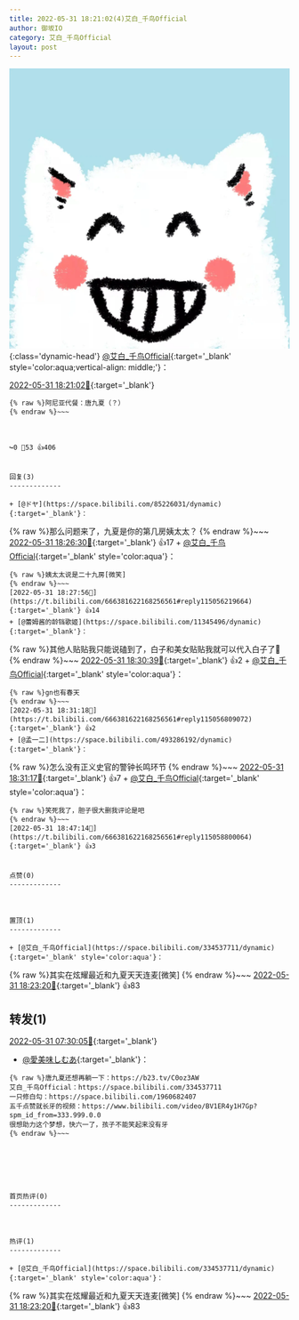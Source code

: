 ```yaml
---
title: 2022-05-31 18:21:02(4)艾白_千鸟Official
author: 御坂IO
category: 艾白_千鸟Official
layout: post
---
```


![img](/images/9ae8b9445fd0665cc014d9080156a45271be73c6.jpg){:class='dynamic-head'}
[@艾白_千鸟Official](https://space.bilibili.com/334537711/dynamic){:target='_blank' style='color:aqua;vertical-align: middle;'}：

[2022-05-31 18:21:02🔗](https://t.bilibili.com/666381622168256561){:target='_blank'}

~~~
{% raw %}阿尼亚代餐：唐九夏（？）
{% endraw %}~~~



↪️0 💬53 👍406


回复(3)
-------------

+ [@ドヤ](https://space.bilibili.com/85226031/dynamic){:target='_blank'}：
~~~
{% raw %}那么问题来了，九夏是你的第几房姨太太？
{% endraw %}~~~
[2022-05-31 18:26:30🔗](https://t.bilibili.com/666381622168256561#reply115056163120){:target='_blank'} 👍17
    + [@艾白_千鸟Official](https://space.bilibili.com/334537711/dynamic){:target='_blank' style='color:aqua'}：
~~~
{% raw %}姨太太说是二十九房[微笑]
{% endraw %}~~~
[2022-05-31 18:27:56🔗](https://t.bilibili.com/666381622168256561#reply115056219664){:target='_blank'} 👍14
+ [@蕾姆酱的龄铛歌姬](https://space.bilibili.com/11345496/dynamic){:target='_blank'}：
~~~
{% raw %}其他人贴贴我只能说磕到了，白子和美女贴贴我就可以代入白子了🤤
{% endraw %}~~~
[2022-05-31 18:30:39🔗](https://t.bilibili.com/666381622168256561#reply115056625680){:target='_blank'} 👍2
    + [@艾白_千鸟Official](https://space.bilibili.com/334537711/dynamic){:target='_blank' style='color:aqua'}：
~~~
{% raw %}gn也有春天
{% endraw %}~~~
[2022-05-31 18:31:18🔗](https://t.bilibili.com/666381622168256561#reply115056809072){:target='_blank'} 👍2
+ [@孟一二](https://space.bilibili.com/493286192/dynamic){:target='_blank'}：
~~~
{% raw %}怎么没有正义史官的警钟长鸣环节
{% endraw %}~~~
[2022-05-31 18:31:17🔗](https://t.bilibili.com/666381622168256561#reply115056807984){:target='_blank'} 👍7
    + [@艾白_千鸟Official](https://space.bilibili.com/334537711/dynamic){:target='_blank' style='color:aqua'}：
~~~
{% raw %}笑死我了，胆子很大删我评论是吧
{% endraw %}~~~
[2022-05-31 18:47:14🔗](https://t.bilibili.com/666381622168256561#reply115058800064){:target='_blank'} 👍3


点赞(0)
-------------



置顶(1)
-------------

+ [@艾白_千鸟Official](https://space.bilibili.com/334537711/dynamic){:target='_blank' style='color:aqua'}：
~~~
{% raw %}其实在炫耀最近和九夏天天连麦[微笑]
{% endraw %}~~~
[2022-05-31 18:23:20🔗](https://t.bilibili.com/666381622168256561#reply115055662624){:target='_blank'} 👍83


转发(1)
-------------

[2022-05-31 07:30:05🔗](https://t.bilibili.com/666213873650499672){:target='_blank'}
+ [@愛美味しむあ](https://space.bilibili.com/9743984/dynamic){:target='_blank'}：
~~~
{% raw %}唐九夏还想再躺一下：https://b23.tv/C0oz3AW
艾白_千鸟Official：https://space.bilibili.com/334537711
一只修白勾：https://space.bilibili.com/1960682407
五千点赞就长牙的视频：https://www.bilibili.com/video/BV1ER4y1H7Gp?spm_id_from=333.999.0.0
很想助力这个梦想，快六一了，孩子不能笑起来没有牙
{% endraw %}~~~






首页热评(0)
-------------



热评(1)
-------------

+ [@艾白_千鸟Official](https://space.bilibili.com/334537711/dynamic){:target='_blank' style='color:aqua'}：
~~~
{% raw %}其实在炫耀最近和九夏天天连麦[微笑]
{% endraw %}~~~
[2022-05-31 18:23:20🔗](https://t.bilibili.com/666381622168256561#reply115055662624){:target='_blank'} 👍83


